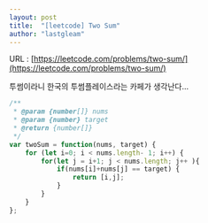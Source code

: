 ```yaml
---
layout: post
title:  "[leetcode] Two Sum"
author: "lastgleam"
---
```

URL : [https://leetcode.com/problems/two-sum/](https://leetcode.com/problems/two-sum/)

투썸이라니
한국의 투썸플레이스라는 카페가 생각난다...

```javascript
/**
 * @param {number[]} nums
 * @param {number} target
 * @return {number[]}
 */
var twoSum = function(nums, target) {
    for (let i=0; i < nums.length- 1; i++) {
        for(let j = i+1; j < nums.length; j++ ){
            if(nums[i]+nums[j] == target) {
                return [i,j];
            }
        }
    }
};
```
